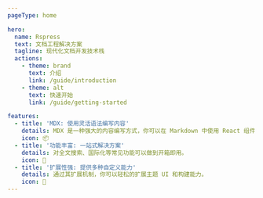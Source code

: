 ```yaml
---
pageType: home

hero:
  name: Rspress
  text: 文档工程解决方案
  tagline: 现代化文档开发技术栈
  actions:
    - theme: brand
      text: 介绍
      link: /guide/introduction
    - theme: alt
      text: 快速开始
      link: /guide/getting-started

features:
  - title: 'MDX: 使用灵活语法编写内容'
    details: MDX 是一种强大的内容编写方式，你可以在 Markdown 中使用 React 组件。
    icon: 📦
  - title: '功能丰富: 一站式解决方案'
    details: 对全文搜索、国际化等常见功能可以做到开箱即用。
    icon: 🎨
  - title: '扩展性强: 提供多种自定义能力'
    details: 通过其扩展机制，你可以轻松的扩展主题 UI 和构建能力。
    icon: 🚀
---
```

